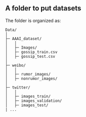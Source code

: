 ## A folder to put datasets

The folder is organized as:
```
Data/
│
├─ AAAI_dataset/
│   │
│   ├─ Images/
│   ├─ gossip_train.csv
│   ├─ gossip_test.csv
│
├─ weibo/
│   │
│   ├─ rumor_images/
│   ├─ nonrumor_images/
│
├─ twitter/
│   │
│   ├─ images_train/
│   ├─ images_validation/
│   ├─ images_test/
| ...
```
  
